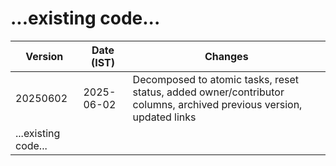# ...existing code...

| Version | Date (IST)   | Changes                                   |
|---------|--------------|-------------------------------------------|
| 20250602 | 2025-06-02   | Decomposed to atomic tasks, reset status, added owner/contributor columns, archived previous version, updated links |
| ...existing code...

